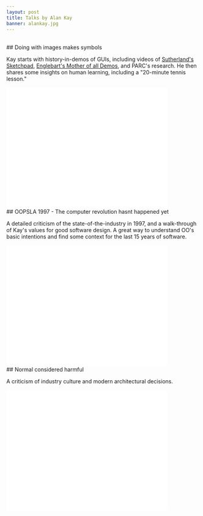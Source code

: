 ```yaml
---
layout: post
title: Talks by Alan Kay
banner: alankay.jpg
---
```


<br>
## Doing with images makes symbols

Kay starts with history-in-demos of GUIs, including videos of [Sutherland's Sketchpad](http://en.wikipedia.org/wiki/Sketchpad), [Englebart's Mother of all Demos](http://en.wikipedia.org/wiki/The_Mother_of_All_Demos), and PARC's research. He then shares some insights on human learning, including a "20-minute tennis lesson."

<iframe width="420" height="315" src="//www.youtube.com/embed/kzDpfk8YhlE" frameborder="0" allowfullscreen></iframe>

<br>
## OOPSLA 1997 - The computer revolution hasnt happened yet

A detailed criticism of the state-of-the-industry in 1997, and a walk-through of Kay's values for good software design. A great way to understand OO's basic intentions and find some context for the last 15 years of software.

<iframe width="420" height="315" src="//www.youtube.com/embed/oKg1hTOQXoY" frameborder="0" allowfullscreen></iframe>

<br>
## Normal considered harmful

A criticism of industry culture and modern architectural decisions.

<iframe width="420" height="315" src="//www.youtube.com/embed/FvmTSpJU-Xc" frameborder="0" allowfullscreen></iframe>


<br>